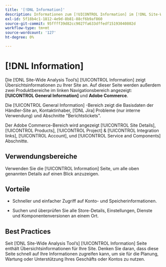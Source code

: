 ```yaml
---
title: '[!DNL Information]'
description: Informationen zum [!UICONTROL Information] im [!DNL Site-Wide Analysis Tool], wann sie verwendet werden sollte, deren Vorteile und Best Practices.
exl-id: 5f18b4c1-1812-4e9d-8b81-88cf6b9af860
source-git-commit: 95ffff39d82cc9027fa633dffedf15193040802d
workflow-type: tm+mt
source-wordcount: '127'
ht-degree: 0%

---
```


# [!DNL Information]

Die [!DNL Site-Wide Analysis Tool’s] [!UICONTROL Information] zeigt Übersichtsinformationen zu Ihrer Site an. Auf dieser Seite werden außerdem zwei Produktbereiche im linken Navigationsbereich angezeigt: **[!UICONTROL General Information]** und **Adobe Commerce**.

Die [!UICONTROL General Information] -Bereich zeigt die Basisdaten der Händler-Site an, Kontaktinhaber, [!DNL Jira] Probleme (nur interne Verwendung) und Abschnitte &quot;Berichtstickets&quot;.

Der Adobe Commerce-Bereich wird angezeigt [!UICONTROL Site Details], [!UICONTROL Products], [!UICONTROL Project] &amp; [!UICONTROL Integration links], [!UICONTROL Account], und [!UICONTROL Service and Components] Abschnitte.

## Verwendungsbereiche

Verwenden Sie die [!UICONTROL Information] Seite, um alle oben genannten Details auf einen Blick anzuzeigen.

## Vorteile

* Schneller und einfacher Zugriff auf Konto- und Speicherinformationen.

* Suchen und überprüfen Sie alle Store-Details, Einstellungen, Dienste und Komponentenversionen an einem Ort.

## Best Practices

Seit [!DNL Site-Wide Analysis Tool’s] [!UICONTROL Information] Seite enthält Übersichtsinformationen für Ihre Site. Denken Sie daran, dass diese Seite schnell auf Ihre Informationen zugreifen kann, um sie für die Planung, Wartung oder Unterstützung Ihres Geschäfts oder Kontos zu nutzen.
